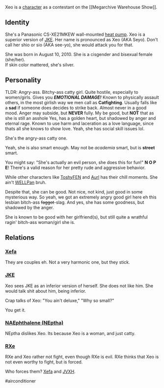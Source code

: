 Xeo is a [character](Characters) as a contestant on the [[Megarchive Warehouse Show]].

## Identity

She's a Panasonic CS-XE21MKEW wall-mounted [heat pump](Air%20Conditioners.md). Xeo is a superior version of [JKE](JKE.md). Her name is pronounced as Xeo (AKA Seyo). Don't call her shio or sio (AKA see-yo), she would attack you for that.

She was born in August 10, 2010. She is a cisgender and bisexual female (she/her).  
If skin color mattered, she's silver.

## Personality
TLDR: Angry-ass. Bitchy-ass catty girl. Quite hostile, especially to women/girls. Gives you ***EMOTIONAL DAMAGE!*** Known to physically assault others, in the most girlish way we men call as **Catfighting**. Usually falls like a **sad** if someone does decides to strike back. Almost never in a good mood. Anger may subside, but **NEVER** fully. My be good, but **NOT** that as she is still an asshole Yes, has a golden heart, but shadowed by anger and eternal rage. Known to use harm and laceration as a love language, since thats all she knows to show love. Yeah, she has social skill issues lol.


She's the angry-ass catty one.

Yeah, she is also smart enough. May not be *academia* smart, but is **street** smart.

You might say: "She's actually an evil person, she does this for fun!" **N O P E**! There's a valid reason for her pretty rude and aggressive behavior.

While other characters like [ToshyFEN](ToshyFEN.md) and [Aurl](Aurl.md) has their chill moments. She ain't [WELLPan](WELLPan.md) bruh.

Despite that, she can be good. Not nice, not kind, just good in some mysterious way. So yeah, we got an extremely angry good girl here eh this lesbian bitch-ass ~~faggot~~-slag. And yes, she has some goodness, but shadowed by the anger.

She is known to be good with her girlfriend(s), but still quite a wrathful ragin' bitch-ass woman/girl she is.

## Relations

### [Xefa](Xefa.md)
They are couples eh. Not a very harmonic one, but they stick.

### [JKE](JKE.md)
Xeo sees JKE as an inferior version of herself. She does not like him. She would talk shit about him, being inferior.

Crap talks of Xeo: "You ain't deluxe," "Why so small?"

You get it.

### [NAEphthalene (NEptha)](NAEphthalene.md)
NEptha dislikes Xeo. Its because Xeo is a woman, and just catty.

### [RXe](RXe.md)
RXe and Xeo rather not fight, even though RXe is evil. RXe thinks that Xeo is not even worthy to fight, but is forced.

Who forces them? [Xefa](Xefa.md) and [JVXH](JVXH.md).

#airconditioner 